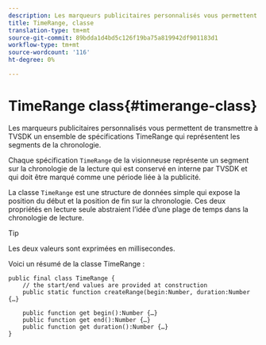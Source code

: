 ```yaml
---
description: Les marqueurs publicitaires personnalisés vous permettent de transmettre à TVSDK un ensemble de spécifications TimeRange qui représentent les segments de la chronologie.
title: TimeRange, classe
translation-type: tm+mt
source-git-commit: 89bdda1d4bd5c126f19ba75a819942df901183d1
workflow-type: tm+mt
source-wordcount: '116'
ht-degree: 0%

---
```



# TimeRange class{#timerange-class}

Les marqueurs publicitaires personnalisés vous permettent de transmettre à TVSDK un ensemble de spécifications TimeRange qui représentent les segments de la chronologie.

<!--<a id="section_42EB6D62627A424ABA250E3246EFEFC3"></a>-->

Chaque spécification `TimeRange` de la visionneuse représente un segment sur la chronologie de la lecture qui est conservé en interne par TVSDK et qui doit être marqué comme une période liée à la publicité.

La classe `TimeRange` est une structure de données simple qui expose la position du début et la position de fin sur la chronologie. Ces deux propriétés en lecture seule abstraient l’idée d’une plage de temps dans la chronologie de lecture.

>[!TIP]
>
>Les deux valeurs sont exprimées en millisecondes.

Voici un résumé de la classe TimeRange :

```
public final class TimeRange {
    // the start/end values are provided at construction 
    public static function createRange(begin:Number, duration:Number {…}
 
    public function get begin():Number {…}
    public function get end():Number {…}
    public function get duration():Number {…}
}
```

